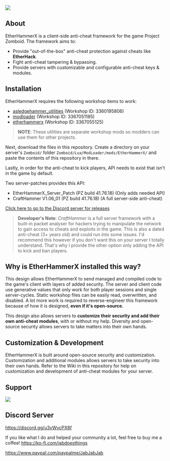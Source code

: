 ![](https://i.imgur.com/JY6TgZJ.png)

## About
EtherHammerX is a client-side anti-cheat framework for the game Project Zomboid. The framework aims to:
- Provide "out-of-the-box" anti-cheat protection against cheats like **EtherHack**.
- Fight anti-cheat tampering & bypassing.
- Provide servers with customizable and configurable anti-cheat keys & modules.

## Installation
EtherHammerX requires the following workshop items to work:
- [asledgehammer_utilities](https://steamcommunity.com/sharedfiles/filedetails/?id=3360195806) (Workshop ID: 3360195806)
- [modloader](https://steamcommunity.com/sharedfiles/filedetails/?id=3367051185) (Workshop ID: 3367051185)
- [etherhammerx](https://steamcommunity.com/sharedfiles/filedetails/?id=3367055125) (Workshop ID: 3367055125)

> **NOTE**: These utilities are separate workshop mods so modders can use them for other projects.

Next, download the files in this repository. Create a directory on your server's  `Zomboid/` folder `Zomboid/Lua/ModLoader/mods/EtherHammerX/` and paste the contents of this repository in there.

Lastly, in order for the anti-cheat to kick players, API needs to exist that isn't in the game by default.

Two server-patches provides this API:
- EtherHammerX_Server_Patch (PZ build 41.76.18) (Only adds needed API)
- CraftHammer V1.06_01 (PZ build 41.76.18) (A full server-side anti-cheat)

[Click here to go to the Discord server for releases](https://discord.gg/vzKTfgJQ5D)

> **Developer's Note**: *CraftHammer* is a full server framework with a built-in packet analyser for hackers trying to manipulate the network to gain access to cheats and exploits in the game. This is also a dated anti-cheat (3+ years old) and could run into some issues. I'd recommend this however if you don't want this on your server I totally understand. That's why I provide the other option only adding the API to kick and ban players.

## Why is EtherHammerX installed this way?
This design allows EtherHammerX to send managed and compiled code to the game's client with layers of added security. The server and client code use generative values that only work for both player sessions and single server-cycles. Static workshop files can be easily read, overwritten, and disabled. A lot more work is required to reverse-engineer this framework because of how it is designed, **even if it's open-source.** 

This design also allows servers to **customize their security and add their own anti-cheat modules**, with or without my help. Diversity and open-source security allows servers to take matters into their own hands.

## Customization & Development
EtherHammerX is built around open-source security and customization. Customization and additional modules allows servers to take security into their own hands. Refer to the Wiki in this repository for help on customization and development of anti-cheat modules for your server.

## Support

![](https://i.imgur.com/ZLnfTK4.png)

## Discord Server

<https://discord.gg/u3vWvcPX8f>

If you like what I do and helped your community a lot, feel free to buy me a coffee!
<https://ko-fi.com/jabdoesthings>

<https://www.paypal.com/paypalme/JabJabJab>
